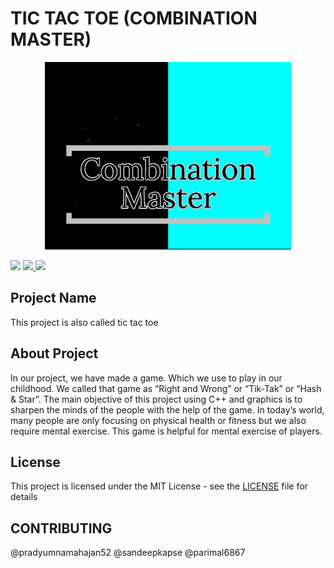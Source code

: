 # TIC TAC TOE (COMBINATION MASTER)

<p align="center"><img src="https://github.com/pradyumnamahajan52/tic-tac-toe/blob/master/intro_img.jpg" height="300"></p>

<p align="center">
  
  [<img src="https://img.shields.io/github/license/pradyumnamahajan52/tic-tac-toe?color=GREEN">](LICENSE) 
  <a href="#" ><img src="https://img.shields.io/badge/Version-4.3-brightgreen"> </a>
  <a href="#" ><img src="https://img.shields.io/badge/Programming Language-C++ & C-brightgreen"> </a>

</p>

## Project Name

This project is also called tic tac toe

## About Project

In our project, we have made a game. Which we use to play in our childhood. We called that game as “Right and Wrong” or “Tik-Tak” or “Hash & Star”. 
The main objective of this project using C++ and graphics is to sharpen the minds of the people with the help of the game.
In today’s world, many people are only focusing on physical health or fitness but we also require mental exercise. This game is helpful for mental exercise of players.



## License

This project is licensed under the MIT License - see the [LICENSE](LICENSE) file for details

## CONTRIBUTING

@pradyumnamahajan52 @sandeepkapse @parimal6867
